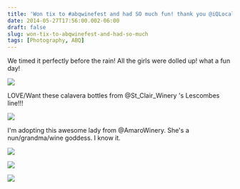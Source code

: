 ```yaml
---
title: 'Won tix to #abqwinefest and had SO much fun! thank you @iQLocal !!!'
date: 2014-05-27T17:56:00.002-06:00
draft: false
slug: won-tix-to-abqwinefest-and-had-so-much
tags: [Photography, ABQ]
---
```


We timed it perfectly before the rain! All the girls were dolled up! what a fun day!  
  

![](/images/blog/legacy/DSC02189+(Large).JPG)

LOVE/Want these calavera bottles from @St\_Clair\_Winery 's Lescombes line!!!

![](/images/blog/legacy/DSC02192+(Large).JPG)

I'm adopting this awesome lady from @AmaroWinery. She's a nun/grandma/wine goddess. I know it.

  

![](/images/blog/legacy/DSC02194+(Large).JPG)

  

![](/images/blog/legacy/DSC02196+(Large).JPG)

  

![](/images/blog/legacy/DSC02202+(Large).JPG)